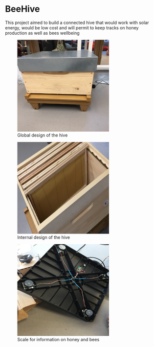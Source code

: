 # BeeHive

This project aimed to build a connected hive that would work with solar energy, would be low cost and will permit to keep tracks on honey production as well as bees wellbeing

<figure>
<img src="Media/image/Hive.JPG" width="300" height="300"/>
<figcaption> Global design of the hive </figcaption>
</figure>

<figure>
<img src="Media/image/Intern.JPG" width="300" height="300"/>
<figcaption> Internal design of the hive </figcaption>
</figure>

<figure>
<img src="Media/image/Scale.JPG" width="300" height="300"/>
<figcaption> Scale for information on honey and bees </figcaption>
</figure>


